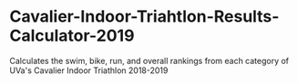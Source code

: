 # Cavalier-Indoor-Triahtlon-Results-Calculator-2019
Calculates the swim, bike, run, and overall rankings from each category of UVa's Cavalier Indoor Triathlon 2018-2019
